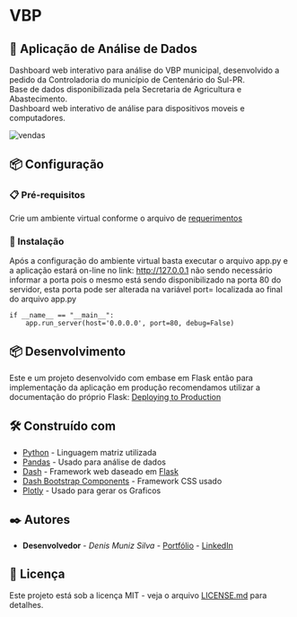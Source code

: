 # VBP
## 🚀 Aplicação de Análise de Dados

Dashboard web interativo para análise do VBP municipal, desenvolvido a pedido da Controladoria do município de Centenário do Sul-PR.<br>
Base de dados disponibilizada pela Secretaria de Agricultura e Abastecimento.<br>
Dashboard web interativo de análise para dispositivos moveis e computadores.

![vendas](https://user-images.githubusercontent.com/82631808/178117148-46acf8ec-dd49-47f0-8a6c-9a8a4a20afb4.png)


## 📦 Configuração

### 📋 Pré-requisitos

Crie um ambiente virtual conforme o arquivo de [requerimentos](https://github.com/denisms7/vbp_pmcs/blob/main/requirements.txt)


### 🔧 Instalação

Após a configuração do ambiente virtual basta executar o arquivo app.py e a aplicação estará on-line no link: http://127.0.0.1 não sendo necessário informar a porta pois o mesmo está sendo disponibilizado na porta 80 do servidor, esta porta pode ser alterada na variável port= localizada ao final do arquivo app.py

````
if __name__ == "__main__":
    app.run_server(host='0.0.0.0', port=80, debug=False)
````


## 📦 Desenvolvimento

Este e um projeto desenvolvido com embase em Flask então para implementação da aplicação em produção recomendamos utilizar a documentação do próprio Flask: [Deploying to Production](https://flask.palletsprojects.com/en/2.1.x/deploying/)


## 🛠️ Construído com

* [Python](https://www.python.org/) - Linguagem matriz utilizada
* [Pandas](https://pandas.pydata.org/) - Usado para análise de dados
* [Dash](https://plotly.com/dash/) - Framework web daseado em [Flask](https://flask.palletsprojects.com/en/2.1.x/)
* [Dash Bootstrap Components](https://dash-bootstrap-components.opensource.faculty.ai/) - Framework CSS usado
* [Plotly](https://plotly.com/python/) - Usado para gerar os Graficos



## ✒️ Autores

* **Desenvolvedor** - *Denis Muniz Silva* - [Portfólio](https://denisms7.github.io/portifolio_dms) - [LinkedIn](https://www.linkedin.com/in/denisms/)


## 📄 Licença

Este projeto está sob a licença MIT - veja o arquivo [LICENSE.md](https://github.com/denisms7/Supermarket_Sales_01/blob/main/LICENSE) para detalhes.
